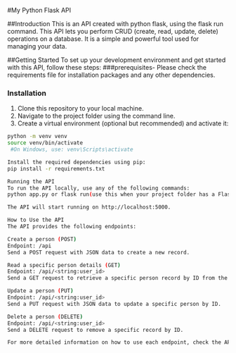 #My Python Flask API

##Introduction
This is an API created with python flask, using the flask run command. This API lets you perform CRUD (create, read, update, delete) operations on a database. 
It is a simple and powerful tool used for managing your data.

##Getting Started
To set up your development environment and get started with this API, follow these steps:
 ###prerequisites-
 Please check the requirements file for installation packages and any other dependencies.

### Installation
1. Clone this repository to your local machine.
2. Navigate to the project folder using the command line.
3. Create a virtual environment (optional but recommended) and activate it:

```bash
python -m venv venv
source venv/bin/activate 
 #On Windows, use: venv\Scripts\activate

Install the required dependencies using pip:
pip install -r requirements.txt

Running the API
To run the API locally, use any of the following commands:
python app.py or flask run(use this when your project folder has a Flask env file with configuration variables.)

The API will start running on http://localhost:5000.

How to Use the API
The API provides the following endpoints:

Create a person (POST)
Endpoint: /api
Send a POST request with JSON data to create a new record.

Read a specific person details (GET)
Endpoint: /api/<string:user_id>
Send a GET request to retrieve a specific person record by ID from the database.

Update a person (PUT)
Endpoint: /api/<string:user_id>
Send a PUT request with JSON data to update a specific person by ID.

Delete a person (DELETE)
Endpoint: /api/<string:user_id>
Send a DELETE request to remove a specific record by ID.

For more detailed information on how to use each endpoint, check the API documentation file.


